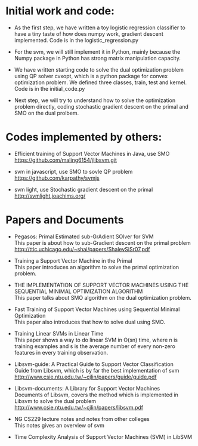 # Initial work and code:

- As the first step, we have written a toy logistic regression classifier to have a tiny taste of how does numpy work, gradient descent implemented. Code is in the logistic_regression.py

- For the svm, we will still implement it in Python, mainly because the Numpy package in Python has strong matrix manipulation capacity.    

- We have written starting code to solve the dual optimization problem using QP solver cvxopt, which is a python package for convex optimization problem. We defined three classes, train, test and kernel. Code is in the initial_code.py 

- Next step, we will try to understand how to solve the optimization problem directly, coding stochastic gradient descent on the primal and SMO on the dual prolbem.


# Codes implemented by others:

- Efficient training of Support Vector Machines in Java, use SMO
https://github.com/maling6154/jlibsvm.git

- svm in javascript, use SMO to sovle QP problem
https://github.com/karpathy/svmjs

- svm light, use Stochastic gradient descent on the primal
http://svmlight.joachims.org/



# Papers and Documents

- Pegasos: Primal Estimated sub-GrAdient SOlver for SVM            
This paper is about how to sub-Gradient descent on the primal problem            
http://ttic.uchicago.edu/~shai/papers/ShalevSiSr07.pdf

- Training a Support Vector Machine in the Primal         
This paper introduces an algorithm to solve the primal optimization problem.         

- THE IMPLEMENTATION OF SUPPORT VECTOR MACHINES USING THE SEQUENTIAL MINIMAL OPTIMIZATION ALGORITHM      
This paper talks about SMO algorithm on the dual optimization problem.   

- Fast Training of Support Vector Machines using Sequential Minimal Optimization      
This paper also introduces that how to solve dual using SMO.    

- Training Linear SVMs in Linear Time        
This paper shows a way to do linear SVM in O(sn) time, where n is training examples and
s is the average number of every non-zero features in every training observation.      

- Libsvm-guide: A Practical Guide to Support Vector Classification           
Guide from Libsvm, which is by far the best implementation of svm           
http://www.csie.ntu.edu.tw/~cjlin/papers/guide/guide.pdf

- Libsvm-documents: A Library for Support Vector Machines           
Documents of Libsvm, covers the method which is implemented in Libsvm to solve the dual problem           
http://www.csie.ntu.edu.tw/~cjlin/papers/libsvm.pdf

- NG CS229 lecture notes and notes from other colleges               
This notes gives an overview of svm        

- Time Complexity Analysis of Support Vector Machines (SVM) in LibSVM     

